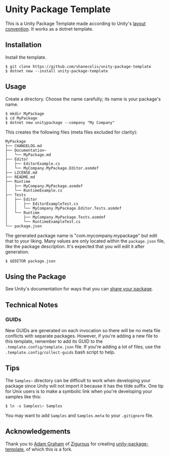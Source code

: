 # Unity Package Template

This is a Unity Package Template made according to Unity's [layout convention](https://docs.unity3d.com/Manual/cus-layout.html). It works as a dotnet template.

## Installation

Install the template.

    $ git clone https://github.com/shanecelis/unity-package-template
    $ dotnet new --install unity-package-template
    
## Usage

Create a directory. Choose the name carefully; its name is your package's name.

    $ mkdir MyPackage
    $ cd MyPackage
    $ dotnet new unitypackage --company "My Company"
    
This creates the following files (meta files excluded for clarity):

    MyPackage
    ├── CHANGELOG.md
    ├── Documentation~
    │   └── MyPackage.md
    ├── Editor
    │   ├── EditorExample.cs
    │   └── MyCompany.MyPackage.Editor.asmdef
    ├── LICENSE.md
    ├── README.md
    ├── Runtime
    │   ├── MyCompany.MyPackage.asmdef
    │   └── RuntimeExample.cs
    ├── Tests
    │   ├── Editor
    │   │   ├── EditorExampleTest.cs
    │   │   └── MyCompany.MyPackage.Editor.Tests.asmdef
    │   └── Runtime
    │       ├── MyCompany.MyPackage.Tests.asmdef
    │       └── RuntimeExampleTest.cs
    └── package.json
    
The generated package name is "com.mycompany.mypackage" but edit that to your liking. Many values are only located within the `package.json` file, like the package description. It's expected that you will edit it after generation.
    
    $ $EDITOR package.json
    
## Using the Package

See Unity's documentation for ways that you can [share your package](https://docs.unity3d.com/Manual/cus-share.html).

## Technical Notes

### GUIDs

New GUIDs are generated on each invocation so there will be no meta file conflicts with separate packages. However, if you're adding a new file to this template, remember to add its GUID to the `.template.config/template.json` file. If you're adding a lot of files, use the `.template.config/collect-guids` bash script to help.

## Tips

The `Samples~` directory can be difficult to work when developing your package since Unity will not import it because it has the tilde suffix. One tip for Unix users is to make a symbolic link when you're developing your samples like this:

    $ ln -s Samples\~ Samples

You may want to add `Samples` and `Samples.meta` to your `.gitignore` file.

## Acknowledgements

Thank you to [Adam Graham](https://twitter.com/Zigurous) of [Zigurous](https://zigurous.com) for creating [unity-package-template](https://github.com/zigurous/unity-package-template), of which this is a fork.
